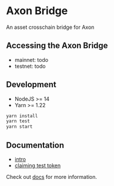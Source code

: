 # Axon Bridge

An asset crosschain bridge for Axon

## Accessing the Axon Bridge

- mainnet: todo
- testnet: todo

## Development

- NodeJS >= 14
- Yarn >= 1.22

```sh
yarn install
yarn test
yarn start
```

## Documentation

- [intro](docs/introduction.md)
- [claiming test token](docs/test-tokens.md)

Check out [docs](docs) for more information.
